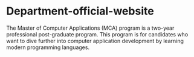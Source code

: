 # Department-official-website
The Master of Computer Applications (MCA) program is a two-year professional post-graduate program. This program is for candidates who want to dive further into computer application development by learning modern programming languages.
